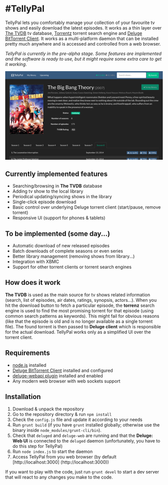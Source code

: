 #TellyPal
===================

TellyPal lets you comfortably manage your collection of your favourite tv
shows and easily download the latest episodes. It works as a thin layer over
[The TVDB](http://www.thetvdb.com) tv database, [Torrentz](http://torrentz.com)
torrent search engine and [Deluge BitTorrent Client](http://deluge-torrent.org/).
It works as a multi-platform daemon that can be installed pretty much
anywhere and is accessed and controlled from a web browser.

_TellyPal is currently in the pre-alpha stage. Some features are implemented
and the software is ready to use, but it might require some extra care to get
it working_.

[![Screenshot](./screenshot.png)](./screenshot.png)

## Currently implemented features

* Searching/browsing in **The TVDB** database
* Adding tv show to the local library
* Periodical updating/syncing shows in the library
* Single-click episode download
* Basic control over underlying Deluge torrent client (start/pause, remove torrent)
* Responsive UI (support for phones & tablets)

## To be implemented (some day...)

* Automatic download of new released episodes
* Batch downloads of complete seasons or even series
* Better library management (removing shows from library...)
* Integration with XBMC
* Support for other torrent clients or torrent search engines

## How does it work

**The TVDB** is used as the main source for tv shows related information
(search, list of episodes, air dates, ratings, synopsis, actors...). When you
hit the download button to fetch a particular episode, the **torrenz** search
engine is used to find the most promising torrent for that episode (using
common search patterns as keywords). This might fail for obvious reasons
(like that the episode is old and is no longer available as a single torrent
file). The found torrent is then passed to **Deluge client** which is
responsible for the actual download. TellyPal works only as a simplified UI
over the torrent client.

## Requirements

* [node.js](http://nodejs.org/) installed
* [Deluge BitTorrent Client](http://deluge-torrent.org/) installed and
configured
* [deluge-webapi plugin](https://github.com/idlesign/deluge-webapi) installed
and enabled
* Any modern web browser with web sockets support

## Installation

1. Download & unpack the repository
2. Go to the repository directory & run `npm install`
3. Check the `config.js` file and update it according to your needs
4. Run `grunt build` (if you have `grunt` installed globally; otherwise use
the binary inside `node_modules/grunt-cli/bin`).
5. Check that `deluged` and `deluge-web` are running and that the **Deluge:
Web UI** is connected to the `deluged` daemon (unfortunately, you have to do
this step for TellyPal)
6. Run `node index.js` to start the daemon
7. Access TellyPal from you web browser
(by default [http://localhost:3000] (http://localhost:3000))

If you want to play with the code, just run `grunt devel` to start a
dev server that will react to any changes you make to the code.